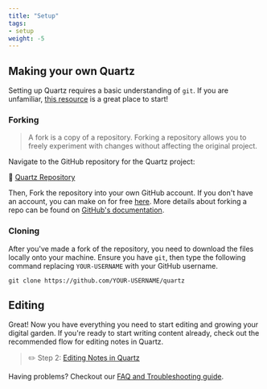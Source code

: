 ```yaml
---
title: "Setup"
tags:
- setup
weight: -5
---
```


## Making your own Quartz
Setting up Quartz requires a basic understanding of `git`. If you are unfamiliar, [this resource](https://resources.nwplus.io/2-beginner/how-to-git-github.html) is a great place to start!

### Forking
> A fork is a copy of a repository. Forking a repository allows you to freely experiment with changes without affecting the original project.

Navigate to the GitHub repository for the Quartz project:

📁 [Quartz Repository](https://github.com/jackyzha0/quartz)

Then, Fork the repository into your own GitHub account. If you don't have an account, you can make on for free [here](https://github.com/join). More details about forking a repo can be found on [GitHub's documentation](https://docs.github.com/en/get-started/quickstart/fork-a-repo).

### Cloning
After you've made a fork of the repository, you need to download the files locally onto your machine. Ensure you have `git`, then type the following command replacing `YOUR-USERNAME` with your GitHub username.

```shell
git clone https://github.com/YOUR-USERNAME/quartz
```

## Editing
Great! Now you have everything you need to start editing and growing your digital garden. If you're ready to start writing content already, check out the recommended flow for editing notes in Quartz.

> ✏️ Step 2: [Editing Notes in Quartz](private/editing.md)

Having problems? Checkout our [FAQ and Troubleshooting guide](private/troubleshooting.md).
